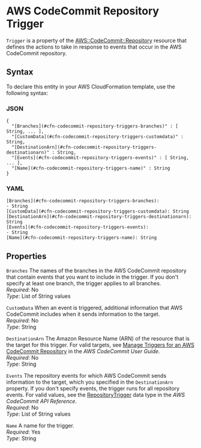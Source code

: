 # AWS CodeCommit Repository Trigger<a name="aws-properties-codecommit-repository-triggers"></a>

`Trigger` is a property of the [AWS::CodeCommit::Repository](aws-resource-codecommit-repository.md) resource that defines the actions to take in response to events that occur in the AWS CodeCommit repository\.

## Syntax<a name="aws-properties-codecommit-repository-triggers-syntax"></a>

To declare this entity in your AWS CloudFormation template, use the following syntax:

### JSON<a name="aws-properties-codecommit-repository-triggers-syntax.json"></a>

```
{
  "[Branches](#cfn-codecommit-repository-triggers-branches)" : [ String, ... ],
  "[CustomData](#cfn-codecommit-repository-triggers-customdata)" : String,
  "[DestinationArn](#cfn-codecommit-repository-triggers-destinationarn)" : String,
  "[Events](#cfn-codecommit-repository-triggers-events)" : [ String, ... ],
  "[Name](#cfn-codecommit-repository-triggers-name)" : String
}
```

### YAML<a name="aws-properties-codecommit-repository-triggers-syntax.yaml"></a>

```
[Branches](#cfn-codecommit-repository-triggers-branches):
- String
[CustomData](#cfn-codecommit-repository-triggers-customdata): String
[DestinationArn](#cfn-codecommit-repository-triggers-destinationarn): String
[Events](#cfn-codecommit-repository-triggers-events):
- String
[Name](#cfn-codecommit-repository-triggers-name): String
```

## Properties<a name="w4ab1c21c10c69c13c17b7"></a>

`Branches`  <a name="cfn-codecommit-repository-triggers-branches"></a>
The names of the branches in the AWS CodeCommit repository that contain events that you want to include in the trigger\. If you don't specify at least one branch, the trigger applies to all branches\.  
*Required*: No  
*Type*: List of String values

`CustomData`  <a name="cfn-codecommit-repository-triggers-customdata"></a>
When an event is triggered, additional information that AWS CodeCommit includes when it sends information to the target\.  
*Required*: No  
*Type*: String

`DestinationArn`  <a name="cfn-codecommit-repository-triggers-destinationarn"></a>
The Amazon Resource Name \(ARN\) of the resource that is the target for this trigger\. For valid targets, see [Manage Triggers for an AWS CodeCommit Repository](https://docs.aws.amazon.com/codecommit/latest/userguide/how-to-notify.html) in the *AWS CodeCommit User Guide*\.  
*Required*: No  
*Type*: String

`Events`  <a name="cfn-codecommit-repository-triggers-events"></a>
The repository events for which AWS CodeCommit sends information to the target, which you specified in the `DestinationArn` property\. If you don't specify events, the trigger runs for all repository events\. For valid values, see the [RepositoryTrigger](https://docs.aws.amazon.com/codecommit/latest/APIReference/API_RepositoryTrigger.html) data type in the *AWS CodeCommit API Reference*\.  
*Required*: No  
*Type*: List of String values

`Name`  <a name="cfn-codecommit-repository-triggers-name"></a>
A name for the trigger\.  
*Required*: Yes  
*Type*: String